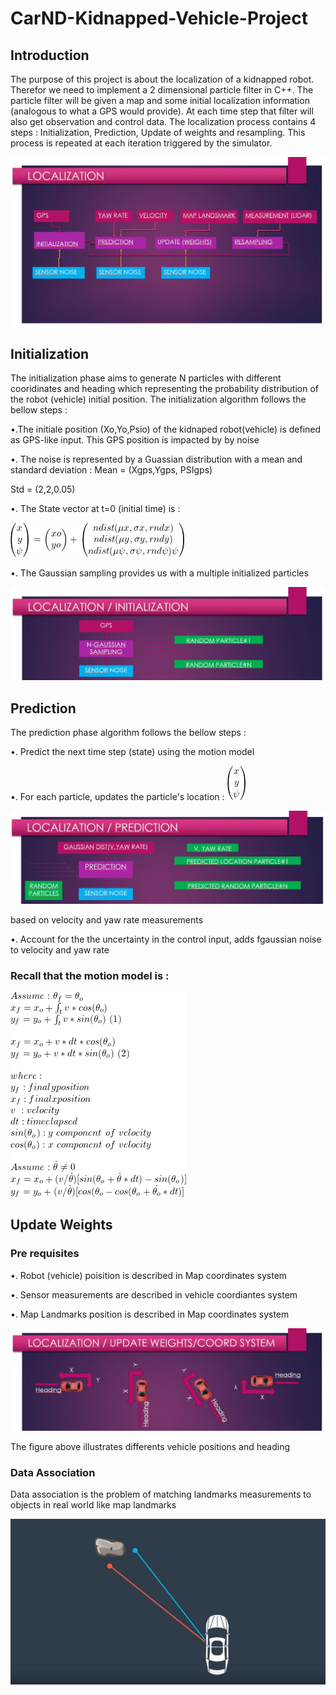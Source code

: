 # CarND-Kidnapped-Vehicle-Project

## Introduction
The purpose of this project is about the localization of a kidnapped robot. Therefor we need to implement a 2 dimensional particle filter in C++. The particle filter will be given a map and some initial localization information (analogous to what a GPS would provide). At each time step that filter will also get observation and control data. The localization process contains 4 steps : Initialization, Prediction, Update of weights and resampling. This process is repeated at each iteration triggered by the simulator.

[//]: # (Image References)
[init]: ./Images/Initialization.JPG
[diagram]: ./Images/Localization.JPG
[initeq]: ./Images/init_eq.gif
[state]: ./Images/statevector.gif
[update]: ./Images/updatequation.gif
[prediction]: ./Images/Prediction.JPG
[syscoord]: ./Images/SystemCoord.JPG
[datasso]: ./Images/dataassociation.JPG


![Diagram][diagram]

## Initialization

The initialization phase aims to generate N particles with different cooridinates and heading which representing the probability distribution of the robot (vehicle) initial position. The initialization algorithm follows the bellow steps :

•.The initiale position (Xo,Yo,Psio) of the kidnaped robot(vehicle) is defined as GPS-like input. This GPS position is impacted by by noise

•.	The noise is represented by a Guassian distribution with a mean and standard deviation :
Mean = (Xgps,Ygps, PSIgps)

Std = (2,2,0.05)

•.	The State vector at t=0 (initial time) is :

![Initeq][initeq]

•.	The Gaussian sampling provides us with a multiple initialized particles 

![Init][init]


## Prediction

The prediction phase algorithm follows the bellow steps :

•. Predict the next time step (state) using the motion model 

•. For each particle, updates the particle's location : ![State][state]



![Prediction][prediction]


based on velocity and yaw rate measurements

•. Account for the the uncertainty in the control input, adds fgaussian noise to velocity and yaw rate

### Recall that the motion model is : 

![Update][update]


## Update Weights

### Pre requisites
•. Robot (vehicle) poisition  is described in Map coordinates system

•. Sensor measurements are described in vehicle coordiantes system

•. Map Landmarks position is described in Map coordinates system


![Syscoord][syscoord]

The figure above illustrates differents vehicle positions and heading

### Data Association

Data association is the problem of matching landmarks measurements to objects in real world like map landmarks

![Datasso][datasso]
